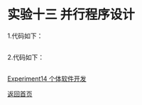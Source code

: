# 实验十三 并行程序设计

1.代码如下：
```c

```

2.代码如下：
```c

```

[Experiment14 个体软件开发](/Experiment14.md)

[返回首页](/README.md)
